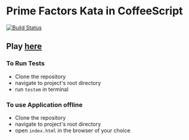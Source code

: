 # Prime Factors Kata in CoffeeScript 
[![Build Status](https://travis-ci.org/tcmcgee/PrimeFactorsCoffeeScript.svg?branch=master)](https://travis-ci.org/tcmcgee/PrimeFactorsCoffeeScript)

## Play [here](http://www.tomcmcgee.me/PrimeFactorsCoffeeScript)

### To Run Tests
* Clone the repository
* navigate to project's root directory
* run `testem` in terminal

### To use Application offline
* Clone the repository
* navigate to project's root directory
* open `index.html` in the browser of your choice